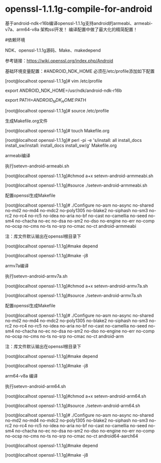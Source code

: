 # openssl-1.1.1g-compile-for-android
基于android-ndk-r16b编译openssl-1.1.1g支持android的armeabi、armeabi-v7a、arm64-v8a 架构ssl开发！
编译配置中做了最大化的精简配置！



#依赖环境
  
NDK、openssl-1.1.1g源码、Make、makedepend

参考链接：https://wiki.openssl.org/index.php/Android


基础环境变量配置：#ANDROID_NDK_HOME 必须在/etc/profile添加如下配置

[root@localhost openssl-1.1.1g]# vim /etc/profile

export ANDROID_NDK_HOME=/usr/ndk/android-ndk-r16b

export PATH=$ANDROID_NDK_HOME:$PATH

[root@localhost openssl-1.1.1g]# source /etc/profile

生成Makefile.org文件

[root@localhost openssl-1.1.1g]# touch Makefile.org

[root@localhost openssl-1.1.1g]# perl -pi -e 's/install: all install_docs install_sw/install: install_docs install_sw/g' Makefile.org


armeabi编译

执行setevn-android-armeabi.sh 

[root@localhost openssl-1.1.1g]#chmod a+x setevn-android-armmeabi.sh

[root@localhost openssl-1.1.1g]#source ./setevn-android-armmeabi.sh

配置openssl生成Makefile

[root@localhost openssl-1.1.1g]# 
./Configure  no-asm no-async no-shared no-md2 no-md4 no-mdc2 no-poly1305 no-blake2 no-siphash no-sm3 no-rc2 no-rc4 no-rc5 no-idea no-aria no-bf no-cast no-camellia no-seed no-sm4 no-chacha no-ec no-dsa no-sm2 no-dso no-engine no-err no-comp no-ocsp no-cms no-ts no-srp no-cmac no-ct android-armmeabi

注：库文件默认输出在openssl根目录下

[root@localhost openssl-1.1.1g]#make depend

[root@localhost openssl-1.1.1g]#make -j8


armv7a编译

执行setevn-android-armv7a.sh 

[root@localhost openssl-1.1.1g]#chmod a+x setevn-android-armv7a.sh

[root@localhost openssl-1.1.1g]#source ./setevn-android-armv7a.sh

配置openssl生成Makefile

[root@localhost openssl-1.1.1g]# 
./Configure  no-asm no-async no-shared no-md2 no-md4 no-mdc2 no-poly1305 no-blake2 no-siphash no-sm3 no-rc2 no-rc4 no-rc5 no-idea no-aria no-bf no-cast no-camellia no-seed no-sm4 no-chacha no-ec no-dsa no-sm2 no-dso no-engine no-err no-comp no-ocsp no-cms no-ts no-srp no-cmac no-ct android-arm

注：库文件默认输出在openssl根目录下

[root@localhost openssl-1.1.1g]#make depend

[root@localhost openssl-1.1.1g]#make -j8


arm64-v8a 编译

执行setevn-android-arm64.sh 

[root@localhost openssl-1.1.1g]#chmod a+x setevn-android-arm64.sh

[root@localhost openssl-1.1.1g]#source ./setevn-android-arm64.sh

[root@localhost openssl-1.1.1g]#
./Configure no-asm no-async no-shared no-md2 no-md4 no-mdc2 no-poly1305 no-blake2 no-siphash no-sm3 no-rc2 no-rc4 no-rc5 no-idea no-aria no-bf no-cast no-camellia no-seed no-sm4 no-chacha no-ec no-dsa no-sm2 no-dso no-engine no-err no-comp no-ocsp no-cms no-ts no-srp no-cmac no-ct  android64-aarch64

[root@localhost openssl-1.1.1g]#make depend

[root@localhost openssl-1.1.1g]#make -j8

